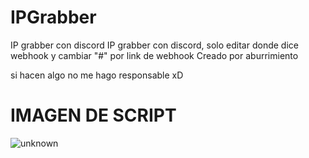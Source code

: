 # IPGrabber
IP grabber con discord
IP grabber con discord, solo editar donde dice webhook y cambiar "#" por link de webhook
Creado por aburrimiento

si hacen algo no me hago responsable xD
# IMAGEN DE SCRIPT
![unknown](https://user-images.githubusercontent.com/84819214/134777578-ea380e94-e25b-40ed-ac0e-221f145a891b.jpg)
